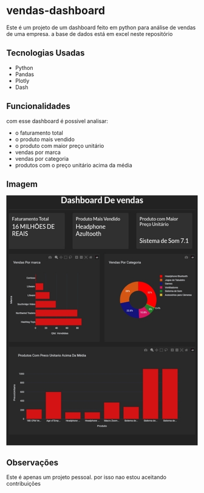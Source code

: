 # vendas-dashboard
Este é um projeto de um dashboard feito em python para análise de vendas de uma empresa. a base de dados está em excel neste repositório

## Tecnologias Usadas
- Python
- Pandas
- Plotly
- Dash

## Funcionalidades
com esse dashboard é possivel analisar:
- o faturamento total
- o produto mais vendido
- o produto com maior preço unitário
- vendas por marca
- vendas por categoria
- produtos com o preço unitário acima da média

## Imagem
<img
src="https://github.com/Emanoellima-dev/vendas-dashboard/blob/main/imagem/Screenshot_20250316-225254-1.jpg"
/>


## Observações
Este é apenas um projeto pessoal. por isso nao estou aceitando contribuições
